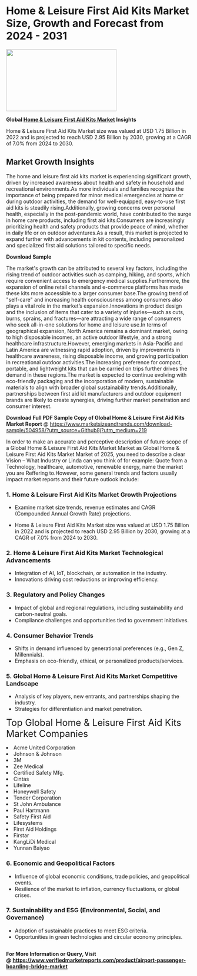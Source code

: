 <H1>Home & Leisure First Aid Kits Market Size, Growth and Forecast from 2024 - 2031</H1><img class="aligncenter size-medium wp-image-584254" src="https://thirdeyenews.in/wp-content/uploads/2024/09/Global-Market-Research-300x168.jpeg" alt="" width="300" height="168" /><p><strong>Global&nbsp;<a href="https://www.marketsizeandtrends.com/download-sample/504958/?utm_source=Github8j?utm_medium=219">Home & Leisure First Aid Kits Market</a> Insights</strong></p><p>Home & Leisure First Aid Kits Market size was valued at USD 1.75 Billion in 2022 and is projected to reach USD 2.95 Billion by 2030, growing at a CAGR of 7.0% from 2024 to 2030.</p><p><h2>Market Growth Insights</h2> <p>The home and leisure first aid kits market is experiencing significant growth, driven by increased awareness about health and safety in household and recreational environments.As more individuals and families recognize the importance of being prepared for minor medical emergencies at home or during outdoor activities, the demand for well-equipped, easy-to-use first aid kits is steadily rising.Additionally, growing concerns over personal health, especially in the post-pandemic world, have contributed to the surge in home care products, including first aid kits.Consumers are increasingly prioritizing health and safety products that provide peace of mind, whether in daily life or on outdoor adventures.As a result, this market is projected to expand further with advancements in kit contents, including personalized and specialized first aid solutions tailored to specific needs.</p> <p><strong>Download Sample</strong></p> <p>The market's growth can be attributed to several key factors, including the rising trend of outdoor activities such as camping, hiking, and sports, which require convenient access to emergency medical supplies.Furthermore, the expansion of online retail channels and e-commerce platforms has made these kits more accessible to a larger consumer base.The growing trend of "self-care" and increasing health consciousness among consumers also plays a vital role in the market’s expansion.Innovations in product design and the inclusion of items that cater to a variety of injuries—such as cuts, burns, sprains, and fractures—are attracting a wide range of consumers who seek all-in-one solutions for home and leisure use.In terms of geographical expansion, North America remains a dominant market, owing to high disposable incomes, an active outdoor lifestyle, and a strong healthcare infrastructure.However, emerging markets in Asia-Pacific and Latin America are witnessing rapid adoption, driven by improvements in healthcare awareness, rising disposable income, and growing participation in recreational outdoor activities.The increasing preference for compact, portable, and lightweight kits that can be carried on trips further drives the demand in these regions.The market is expected to continue evolving with eco-friendly packaging and the incorporation of modern, sustainable materials to align with broader global sustainability trends.Additionally, partnerships between first aid kit manufacturers and outdoor equipment brands are likely to create synergies, driving further market penetration and consumer interest.<p><span class=""><strong>Download Full PDF Sample Copy of Global Home & Leisure First Aid Kits Market Report</strong> @ <a href="https://www.marketsizeandtrends.com/download-sample/504958/?utm_source=Github8j?utm_medium=219" target="_blank">https://www.marketsizeandtrends.com/download-sample/504958/?utm_source=Github8j?utm_medium=219</a></span></p><p>In order to make an accurate and perceptive description of future scope of a Global&nbsp;Home & Leisure First Aid Kits Market Market as Global&nbsp;Home & Leisure First Aid Kits Market Market of 2025, you need to describe a clear Vision &ndash; What Industry or Linda can you think of for example: Quote from a Technology, healthcare, automotive, renewable energy, name the market you are Reffering to.However, some general trends and factors usually impact market reports and their future outlook include:</p><h3>1.&nbsp;<strong>Home & Leisure First Aid Kits Market Growth Projections</strong></h3><ul><li>Examine market size trends, revenue estimates and CAGR (Compounded Annual Growth Rate) projections.</li><li><p>Home & Leisure First Aid Kits Market size was valued at USD 1.75 Billion in 2022 and is projected to reach USD 2.95 Billion by 2030, growing at a CAGR of 7.0% from 2024 to 2030.</p></li></ul><h3>2.&nbsp;<strong>Home & Leisure First Aid Kits Market Technological Advancements</strong></h3><ul><li>Integration of AI, IoT, blockchain, or automation in the industry.</li><li>Innovations driving cost reductions or improving efficiency.</li></ul><h3>3.&nbsp;<strong>Regulatory and Policy Changes</strong></h3><ul><li>Impact of global and regional regulations, including sustainability and carbon-neutral goals.</li><li>Compliance challenges and opportunities tied to government initiatives.</li></ul><h3>4.&nbsp;<strong>Consumer Behavior Trends</strong></h3><ul><li>Shifts in demand influenced by generational preferences (e.g., Gen Z, Millennials).</li><li>Emphasis on eco-friendly, ethical, or personalized products/services.</li></ul><h3>5.&nbsp;<strong>Global Home & Leisure First Aid Kits Market Competitive Landscape</strong></h3><ul><li>Analysis of key players, new entrants, and partnerships shaping the industry.</li><li>Strategies for differentiation and market penetration.</li></ul><p data-pm-slice="1 1 []"><span style="color: inherit; font-family: inherit; font-size: 25px;">Top Global Home & Leisure First Aid Kits Market Companies</span></p><div class="" data-test-id=""><p><li>Acme United Corporation</li><li> Johnson & Johnson</li><li> 3M</li><li> Zee Medical</li><li> Certified Safety Mfg.</li><li> Cintas</li><li> Lifeline</li><li> Honeywell Safety</li><li> Tender Corporation</li><li> St John Ambulance</li><li> Paul Hartmann</li><li> Safety First Aid</li><li> Lifesystems</li><li> First Aid Holdings</li><li> Firstar</li><li> KangLiDi Medical</li><li> Yunnan Baiyao</li></p></div><h3>6.&nbsp;<strong>Economic and Geopolitical Factors</strong></h3><ul><li>Influence of global economic conditions, trade policies, and geopolitical events.</li><li>Resilience of the market to inflation, currency fluctuations, or global crises.</li></ul><h3>7.&nbsp;<strong>Sustainability and ESG (Environmental, Social, and Governance)</strong></h3><ul><li>Adoption of sustainable practices to meet ESG criteria.</li><li>Opportunities in green technologies and circular economy principles.</li></ul><h2><strong style="font-size: 14px;">For More Information or Query, Visit @&nbsp;</strong><a style="background-color: #ffffff; font-size: 14px;" href="https://www.marketsizeandtrends.com/report/home-leisure-first-aid-kits-market/" target="_blank">https://www.verifiedmarketreports.com/product/airport-passenger-boarding-bridge-market</a></h2>